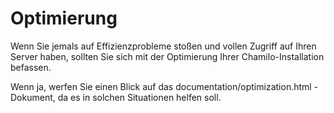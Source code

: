 # Optimierung

Wenn Sie jemals auf Effizienzprobleme stoßen und vollen Zugriff auf Ihren Server haben, sollten Sie sich mit der Optimierung Ihrer Chamilo-Installation befassen.

Wenn ja, werfen Sie einen Blick auf das documentation/optimization.html -Dokument, da es in solchen Situationen helfen soll.